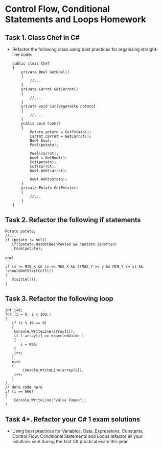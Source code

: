 # Control Flow, Conditional Statements and Loops Homework

## Task 1. Class Chef in C&#35;
*	Refactor the following class using best practices for organizing straight-line code:

        public class Chef
        {
            private Bowl GetBowl()
            {   
                //... 
            }
            private Carrot GetCarrot()
            {
                //...
            }
            private void Cut(Vegetable potato)
            {
                //...
            }  
            public void Cook()
            {
                Potato potato = GetPotato();
                Carrot carrot = GetCarrot();
                Bowl bowl;
                Peel(potato);
                        
                Peel(carrot);
                bowl = GetBowl();
                Cut(potato);
                Cut(carrot);
                bowl.Add(carrot);
                        
                bowl.Add(potato);
            }
            private Potato GetPotato()
            {
                //...
            }
        }

## Task 2. Refactor the following if statements

    Potato potato;
    //... 
    if (potato != null)
       if(!potato.HasNotBeenPeeled && !potato.IsRotten)
        Cook(potato);

and

    if (x >= MIN_X && (x =< MAX_X && ((MAX_Y >= y && MIN_Y <= y) && !shouldNotVisitCell)))
    {
       VisitCell();
    }

## Task 3. Refactor the following loop

    int i=0;
    for (i = 0; i < 100;) 
    {
       if (i % 10 == 0)
       {
        Console.WriteLine(array[i]);
        if ( array[i] == expectedValue ) 
        {
           i = 666;
        }
        i++;
       }
       else
       {
            Console.WriteLine(array[i]);
        i++;
       }
    }
    // More code here
    if (i == 666)
    {
        Console.WriteLine("Value Found");
    }

## Task 4*. Refactor your C# 1 exam solutions

*   Using best practices for Variables, Data, Expressions, Constants, Control Flow, Conditional Statements and Loops refactor all your solutions sent during the first C# practical exam this year